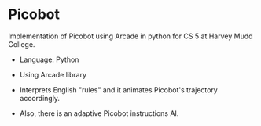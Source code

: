 # Picobot
Implementation of Picobot using Arcade in python for CS 5 at Harvey Mudd College.

* Language: Python

* Using Arcade library

* Interprets English "rules" and it animates Picobot's trajectory accordingly.

* Also, there is an adaptive Picobot instructions AI.
